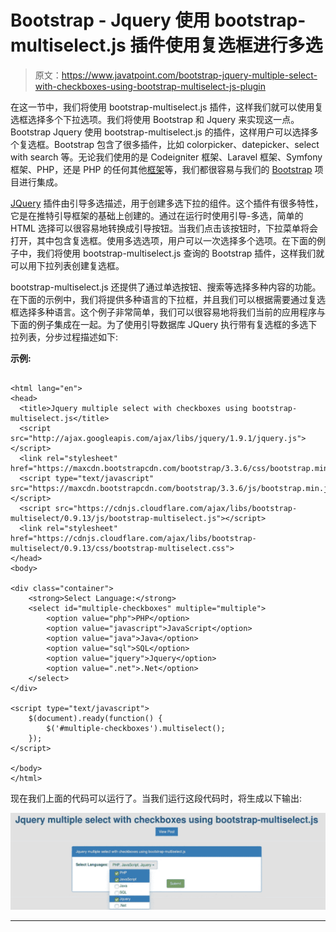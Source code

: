 # Bootstrap - Jquery 使用 bootstrap-multiselect.js 插件使用复选框进行多选

> 原文：<https://www.javatpoint.com/bootstrap-jquery-multiple-select-with-checkboxes-using-bootstrap-multiselect-js-plugin>

在这一节中，我们将使用 bootstrap-multiselect.js 插件，这样我们就可以使用复选框选择多个下拉选项。我们将使用 Bootstrap 和 Jquery 来实现这一点。Bootstrap Jquery 使用 bootstrap-multiselect.js 的插件，这样用户可以选择多个复选框。Bootstrap 包含了很多插件，比如 colorpicker、datepicker、select with search 等。无论我们使用的是 Codeigniter 框架、Laravel 框架、Symfony 框架、PHP，还是 PHP 的任何其他[框架](https://www.javatpoint.com/top-10-php-frameworks)等，我们都很容易与我们的 [Bootstrap](https://www.javatpoint.com/bootstrap-tutorial) 项目进行集成。

[JQuery](https://www.javatpoint.com/jquery-tutorial) 插件由引导多选描述，用于创建多选下拉的组件。这个插件有很多特性，它是在推特引导框架的基础上创建的。通过在运行时使用引导-多选，简单的 HTML 选择可以很容易地转换成引导按钮。当我们点击该按钮时，下拉菜单将会打开，其中包含复选框。使用多选选项，用户可以一次选择多个选项。在下面的例子中，我们将使用 bootstrap-multiselect.js 查询的 Bootstrap 插件，这样我们就可以用下拉列表创建复选框。

bootstrap-multiselect.js 还提供了通过单选按钮、搜索等选择多种内容的功能。在下面的示例中，我们将提供多种语言的下拉框，并且我们可以根据需要通过复选框选择多种语言。这个例子非常简单，我们可以很容易地将我们当前的应用程序与下面的例子集成在一起。为了使用引导数据库 JQuery 执行带有复选框的多选下拉列表，分步过程描述如下:

**示例:**

```

<html lang="en">
<head>
  <title>Jquery multiple select with checkboxes using bootstrap-multiselect.js</title>
  <script src="http://ajax.googleapis.com/ajax/libs/jquery/1.9.1/jquery.js"></script>
  <link rel="stylesheet" href="https://maxcdn.bootstrapcdn.com/bootstrap/3.3.6/css/bootstrap.min.css">
  <script type="text/javascript" src="https://maxcdn.bootstrapcdn.com/bootstrap/3.3.6/js/bootstrap.min.js"></script>
  <script src="https://cdnjs.cloudflare.com/ajax/libs/bootstrap-multiselect/0.9.13/js/bootstrap-multiselect.js"></script>
  <link rel="stylesheet" href="https://cdnjs.cloudflare.com/ajax/libs/bootstrap-multiselect/0.9.13/css/bootstrap-multiselect.css">
</head>
<body>

<div class="container">
	<strong>Select Language:</strong>
    <select id="multiple-checkboxes" multiple="multiple">
        <option value="php">PHP</option>
        <option value="javascript">JavaScript</option>
        <option value="java">Java</option>
        <option value="sql">SQL</option>
        <option value="jquery">Jquery</option>
        <option value=".net">.Net</option>
    </select>
</div>

<script type="text/javascript">
    $(document).ready(function() {
        $('#multiple-checkboxes').multiselect();
    });
</script>

</body>
</html>

```

现在我们上面的代码可以运行了。当我们运行这段代码时，将生成以下输出:

![Bootstrap - Jquery multiple select with checkboxes using bootstrap-multiselect.js plugin](img/f96cfe27e3a93a23b290b952fe37e589.png)

* * *